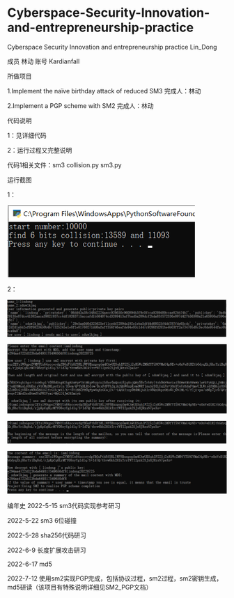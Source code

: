 # Cyberspace-Security-Innovation-and-entrepreneurship-practice
Cyberspace Security Innovation and entrepreneurship practice
Lin_Dong 

成员 林动 账号 Kardianfall

所做项目

1.Implement the naïve birthday attack of reduced SM3 完成人：林动

2.Implement a PGP scheme with SM2 完成人：林动

代码说明

1：见详细代码

2：运行过程又完整说明

代码1相关文件：sm3 collision.py     sm3.py

运行截图

1：

![image](https://github.com/Kardianfall/Cyberspace-Security-Innovation-and-entrepreneurship-practice/blob/main/KJ7CSKC266T7ANXE4A2%60%24%5B8.png)

2：

![image](https://github.com/Kardianfall/Cyberspace-Security-Innovation-and-entrepreneurship-practice/blob/main/1.png)

![image](https://github.com/Kardianfall/Cyberspace-Security-Innovation-and-entrepreneurship-practice/blob/main/2.png)

![image](https://github.com/Kardianfall/Cyberspace-Security-Innovation-and-entrepreneurship-practice/blob/main/3.png)

![image](https://github.com/Kardianfall/Cyberspace-Security-Innovation-and-entrepreneurship-practice/blob/main/4.png)


编年史
2022-5-15 sm3代码实现参考研习

2022-5-22 sm3 6位碰撞

2022-5-28 sha256代码研习

2022-6-9 长度扩展攻击研习

2022-6-17 md5

2022-7-12 使用sm2实现PGP完成，包括协议过程，sm2过程，sm2密钥生成，md5研读（该项目有特殊说明详细见SM2_PGP文档）
